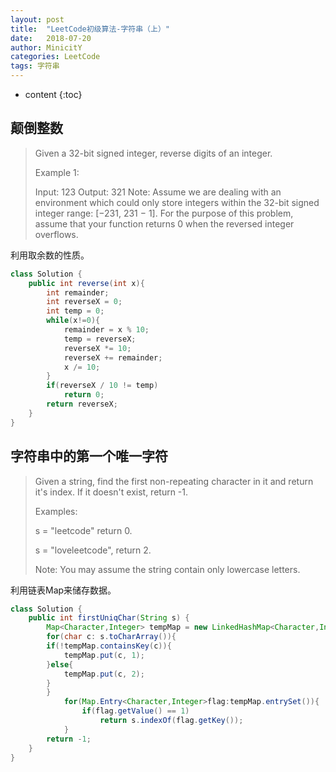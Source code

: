 ```yaml
---
layout: post
title:  "LeetCode初级算法-字符串（上）"
date:   2018-07-20
author: MinicitY
categories: LeetCode
tags: 字符串
---
```


* content
{:toc}

## **颠倒整数**

>Given a 32-bit signed integer, reverse digits of an integer.
>
>Example 1:
>
>Input: 123
>Output: 321
>Note:
>Assume we are dealing with an environment which could only store integers within the 32-bit signed integer range: [−231,  231 − 1]. For the purpose of this problem, assume that your function returns 0 when the reversed integer overflows.

利用取余数的性质。




```java
class Solution {
    public int reverse(int x){
        int remainder;
        int reverseX = 0;
        int temp = 0;
        while(x!=0){
            remainder = x % 10;
            temp = reverseX;
            reverseX *= 10;
            reverseX += remainder;
            x /= 10;
        }
        if(reverseX / 10 != temp)
            return 0;
        return reverseX;
    }
}
```

## **字符串中的第一个唯一字符**

> Given a string, find the first non-repeating character in it and return it's index. If it doesn't exist, return -1.
>
>Examples:
>
>s = "leetcode"
>return 0.
>
>s = "loveleetcode",
>return 2.
>
>Note: You may assume the string contain only lowercase letters. 

利用链表Map来储存数据。

```java
class Solution {
    public int firstUniqChar(String s) {
        Map<Character,Integer> tempMap = new LinkedHashMap<Character,Integer>();
        for(char c: s.toCharArray()){
        if(!tempMap.containsKey(c)){
            tempMap.put(c, 1);
        }else{
            tempMap.put(c, 2);
        }
        }
            for(Map.Entry<Character,Integer>flag:tempMap.entrySet()){
                if(flag.getValue() == 1)
                    return s.indexOf(flag.getKey());
            }
        return -1;
    }
}
```